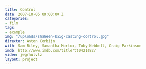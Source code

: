 ```yaml
---
title: Control
date: 2007-10-05 00:00:00 Z
categories:
- film
tags:
- example
img: "/uploads/shaheen-baig-casting-control.jpg"
director: Anton Corbijn
with: Sam Riley, Samantha Morton, Toby Kebbell, Craig Parkinson
imdb: http://www.imdb.com/title/tt0421082/
video: jwgrhulvlz
layout: project
---
```


